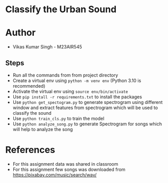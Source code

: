 # Classify the Urban Sound

# Author

- Vikas Kumar Singh - M23AIR545

## Steps
- Run all the commands from from project directory
- Create a virtual env using `python -m venv env` (Python 3.10 is recommended)
- Activate the virtual env using `source env/bin/activate`
- Use `pip install -r requirements.txt` to install the packages
- Use `python get_spectogram.py` to generate spectrogram using different window and extract features from spectrogram which will be used to classify the sound
- Use `python train_cls.py` to train the model
- Use `python analyze_song.py` to generate Spectrogram for songs which will help to analyze the song

# References
+ For this assignment data was shared in classroom
+ For this assignment few songs was downloaded from https://pixabay.com/music/search/wav/
